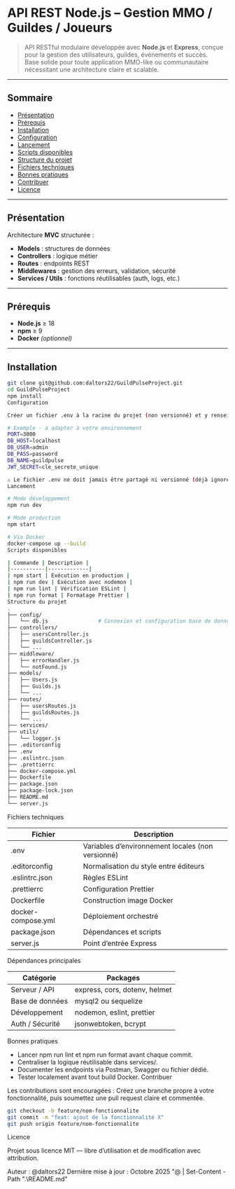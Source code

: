 # API REST Node.js – Gestion MMO / Guildes / Joueurs

> API RESTful modulaire développée avec **Node.js** et **Express**, conçue pour la gestion des utilisateurs, guildes, événements et succès.  
> Base solide pour toute application MMO-like ou communautaire nécessitant une architecture claire et scalable.

---

## Sommaire
- [Présentation](#présentation)
- [Prérequis](#prérequis)
- [Installation](#installation)
- [Configuration](#configuration)
- [Lancement](#lancement)
- [Scripts disponibles](#scripts-disponibles)
- [Structure du projet](#structure-du-projet)
- [Fichiers techniques](#fichiers-techniques)
- [Bonnes pratiques](#bonnes-pratiques)
- [Contribuer](#contribuer)
- [Licence](#licence)

---

## Présentation

Architecture **MVC** structurée :
- **Models** : structures de données
- **Controllers** : logique métier
- **Routes** : endpoints REST
- **Middlewares** : gestion des erreurs, validation, sécurité
- **Services / Utils** : fonctions réutilisables (auth, logs, etc.)

---

## Prérequis

- **Node.js** ≥ 18  
- **npm** ≥ 9  
- **Docker** *(optionnel)*

---

## Installation

```bash
git clone git@github.com:daltors22/GuildPulseProject.git
cd GuildPulseProject
npm install
Configuration

Créer un fichier .env à la racine du projet (non versionné) et y renseigner vos variables locales :

# Exemple - à adapter à votre environnement
PORT=3000
DB_HOST=localhost
DB_USER=admin
DB_PASS=password
DB_NAME=guildpulse
JWT_SECRET=cle_secrete_unique

⚠️ Le fichier .env ne doit jamais être partagé ni versionné (déjà ignoré dans .gitignore).
Lancement

# Mode développement
npm run dev

# Mode production
npm start

# Via Docker
docker-compose up --build
Scripts disponibles

| Commande | Description |
|-----------|-------------|
| npm start | Exécution en production |
| npm run dev | Exécution avec nodemon |
| npm run lint | Vérification ESLint |
| npm run format | Formatage Prettier |
Structure du projet
.
├── config/
│   └── db.js                # Connexion et configuration base de données
├── controllers/
│   ├── usersController.js
│   ├── guildsController.js
│   └── ...
├── middleware/
│   ├── errorHandler.js
│   └── notFound.js
├── models/
│   ├── Users.js
│   ├── Guilds.js
│   └── ...
├── routes/
│   ├── usersRoutes.js
│   ├── guildsRoutes.js
│   └── ...
├── services/
├── utils/
│   └── logger.js
├── .editorconfig
├── .env
├── .eslintrc.json
├── .prettierrc
├── docker-compose.yml
├── Dockerfile
├── package.json
├── package-lock.json
├── README.md
└── server.js
```
Fichiers techniques

| Fichier | Description |
|----------|-------------|
| .env | Variables d’environnement locales (non versionné) |
| .editorconfig | Normalisation du style entre éditeurs |
| .eslintrc.json | Règles ESLint |
| .prettierrc | Configuration Prettier |
| Dockerfile | Construction image Docker |
| docker-compose.yml | Déploiement orchestré |
| package.json | Dépendances et scripts |
| server.js | Point d’entrée Express |
Dépendances principales

| Catégorie | Packages |
|------------|-----------|
| Serveur / API | express, cors, dotenv, helmet |
| Base de données | mysql2 ou sequelize |
| Développement | nodemon, eslint, prettier |
| Auth / Sécurité | jsonwebtoken, bcrypt |
Bonnes pratiques

- Lancer npm run lint et npm run format avant chaque commit.
- Centraliser la logique réutilisable dans services/.
- Documenter les endpoints via Postman, Swagger ou fichier dédié.
- Tester localement avant tout build Docker.
Contribuer

Les contributions sont encouragées :
Créez une branche propre à votre fonctionnalité, puis soumettez une pull request claire et commentée.
```bash
git checkout -b feature/nom-fonctionnalite
git commit -m "feat: ajout de la fonctionnalité X"
git push origin feature/nom-fonctionnalite
```
Licence

Projet sous licence MIT — libre d’utilisation et de modification avec attribution.

Auteur : @daltors22
Dernière mise à jour : Octobre 2025
"@ | Set-Content -Path ".\README.md"
